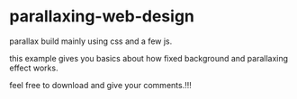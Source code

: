 # parallaxing-web-design


parallax build mainly using css and a few js.

this example gives you basics about how fixed background and parallaxing effect works.

feel free to download and give your comments.!!!
